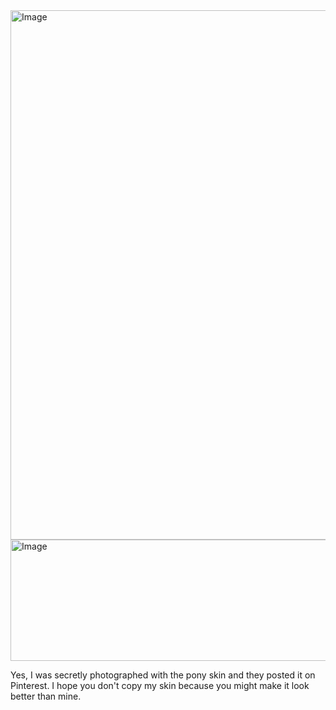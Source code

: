 
<img width="735" height="847" alt="Image" src="https://github.com/user-attachments/assets/83e187a5-2086-4901-a767-46f52b611a1c" />

<img width="735" height="194" alt="Image" src="https://github.com/user-attachments/assets/3545f848-c9ec-40ed-af56-ce04b1f35e94" />

Yes, I was secretly photographed with the pony skin and they posted it on Pinterest. I hope you don't copy my skin because you might make it look better than mine.
